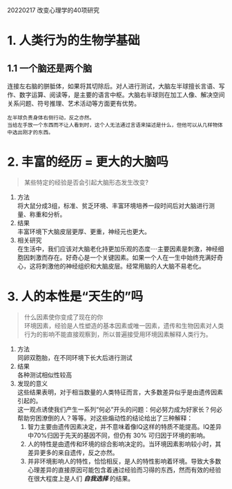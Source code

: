 20220217
改变心理学的40项研究

# 1. 人类行为的生物学基础

## 1.1 一个脑还是两个脑
连接左右脑的胼胝体，如果将其切除后。对人进行测试，大脑左半球擅长言语、写作、数字运算、阅读等，是主要的语言中枢。大脑右半球则在加工人像、解决空间关系问题、符号推理、艺术活动等方面更有优势。

```text
左半球负责身体右侧行动，反之亦然。
当给左手放一个东西而不让人看到时，这个人无法通过言语来描述是什么，但他可以从几样物体中选出刚才的东西。
```

# 2. 丰富的经历 = 更大的大脑吗
> 某些特定的经验是否会引起大脑形态发生改变?
1. 方法  
将大鼠分成3组，标准、贫乏环境、丰富环境培养一段时间后对大脑进行测量、称重和分析。
2. 结果  
丰富环境下大脑皮层更厚、更重，神经元也更大。
3. 相关研究  
在生活中，我们应该对大脑老化持更加乐观的态度····主要因素是刺激，神经细胞因刺激而存在。好奇心是一个关键因素。如果一个人在一生中始终充满好奇心，这将刺激他的神经组织和大脑皮层。经常用脑的人大脑不易老化。

# 3. 人的本性是“天生的”吗
> 什么因素使你变成了现在的你  
环境因素，经验是人性塑造的基本因素或唯一因素，遗传和生物因素对人类行为的影响不能直接观察到，所以普遍接受用环境因素解释人类行为。
1. 方法  
同卵双胞胎，在不同环境下长大后进行测试
2. 结果  
各种测试相似性较高  
3. 发现的意义  
这些结果表明，对于相当数量的人类特征而言，大多数差异似乎是由遗传因素引起的。  
这一观点诱使我们产生一系列“何必”开头的问题：何必努力成为好家长？何必帮助穷困潦倒的人？等等。对这些煽动性的结论给出了三种解释：  
    1. 智力主要由遗传因素决定，并不意味着像IQ这样的特质不能提高。IQ差异中70%归因于先天的基因不同，但仍有 30% 可归因于环境的影响。  
    2. 人的特性是由遗传和环境的综合影响决定的。当环境因素影响较小时，其差异更多的来自遗传，反之亦然。  
    3. 并非环境影响人的特性，恰恰相反，是人的特性影响着环境。导致大多数心理差异的直接原因可能包含着通过经验而习得的东西，然而有效的经验在很大程度上是人们 ***自我选择*** 的结果。

